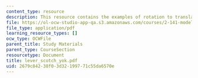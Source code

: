```yaml
---
content_type: resource
description: This resource contains the examples of rotation to translation.
file: https://ol-ocw-studio-app-qa.s3.amazonaws.com/courses/2-141-modeling-and-simulation-of-dynamic-systems-fall-2006/2679c84238f03d32199771c55da6570e_lever_scotch_yok.pdf
file_type: application/pdf
learning_resource_types: []
ocw_type: OCWFile
parent_title: Study Materials
parent_type: CourseSection
resourcetype: Document
title: lever_scotch_yok.pdf
uid: 2679c842-38f0-3d32-1997-71c55da6570e
---
```

